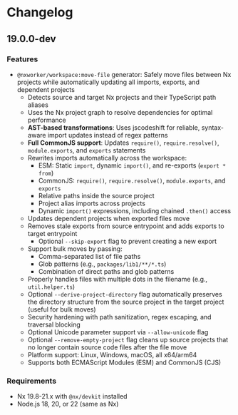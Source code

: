 # Changelog

## 19.0.0-dev

### Features

- `@nxworker/workspace:move-file` generator: Safely move files between Nx projects while automatically updating all imports, exports, and dependent projects
  - Detects source and target Nx projects and their TypeScript path aliases
  - Uses the Nx project graph to resolve dependencies for optimal performance
  - **AST-based transformations**: Uses jscodeshift for reliable, syntax-aware import updates instead of regex patterns
  - **Full CommonJS support**: Updates `require()`, `require.resolve()`, `module.exports`, and `exports` statements
  - Rewrites imports automatically across the workspace:
    - ESM: Static `import`, dynamic `import()`, and re-exports (`export * from`)
    - CommonJS: `require()`, `require.resolve()`, `module.exports`, and `exports`
    - Relative paths inside the source project
    - Project alias imports across projects
    - Dynamic `import()` expressions, including chained `.then()` access
  - Updates dependent projects when exported files move
  - Removes stale exports from source entrypoint and adds exports to target entrypoint
    - Optional `--skip-export` flag to prevent creating a new export
  - Support bulk moves by passing:
    - Comma-separated list of file paths
    - Glob patterns (e.g., `packages/lib1/**/*.ts`)
    - Combination of direct paths and glob patterns
  - Properly handles files with multiple dots in the filename (e.g., `util.helper.ts`)
  - Optional `--derive-project-directory` flag automatically preserves the directory structure from the source project in the target project (useful for bulk moves)
  - Security hardening with path sanitization, regex escaping, and traversal blocking
  - Optional Unicode parameter support via `--allow-unicode` flag
  - Optional `--remove-empty-project` flag cleans up source projects that no longer contain source code files after the file move
  - Platform support: Linux, Windows, macOS, all x64/arm64
  - Supports both ECMAScript Modules (ESM) and CommonJS (CJS)

### Requirements

- Nx 19.8-21.x with `@nx/devkit` installed
- Node.js 18, 20, or 22 (same as Nx)
